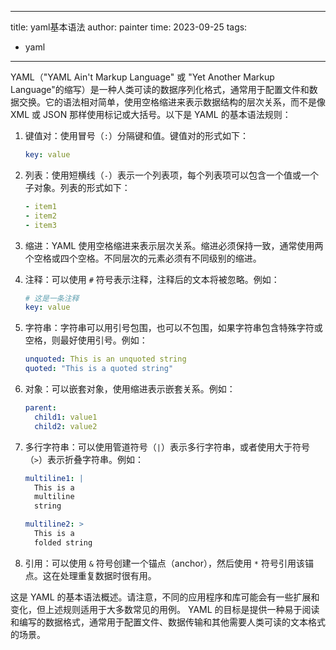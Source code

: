 ---------
title: yaml基本语法
author: painter
time: 2023-09-25
tags:
  - yaml
--------


YAML（"YAML Ain't Markup Language" 或 "Yet Another Markup Language"的缩写）是一种人类可读的数据序列化格式，通常用于配置文件和数据交换。它的语法相对简单，使用空格缩进来表示数据结构的层次关系，而不是像 XML 或 JSON 那样使用标记或大括号。以下是 YAML 的基本语法规则：

1. 键值对：使用冒号（`:`）分隔键和值。键值对的形式如下：

   ```yaml
   key: value
   ```

2. 列表：使用短横线（`-`）表示一个列表项，每个列表项可以包含一个值或一个子对象。列表的形式如下：

   ```yaml
   - item1
   - item2
   - item3
   ```

3. 缩进：YAML 使用空格缩进来表示层次关系。缩进必须保持一致，通常使用两个空格或四个空格。不同层次的元素必须有不同级别的缩进。

4. 注释：可以使用 `#` 符号表示注释，注释后的文本将被忽略。例如：

   ```yaml
   # 这是一条注释
   key: value
   ```

5. 字符串：字符串可以用引号包围，也可以不包围，如果字符串包含特殊字符或空格，则最好使用引号。例如：

   ```yaml
   unquoted: This is an unquoted string
   quoted: "This is a quoted string"
   ```

6. 对象：可以嵌套对象，使用缩进表示嵌套关系。例如：

   ```yaml
   parent:
     child1: value1
     child2: value2
   ```

7. 多行字符串：可以使用管道符号（`|`）表示多行字符串，或者使用大于符号（`>`）表示折叠字符串。例如：

   ```yaml
   multiline1: |
     This is a
     multiline
     string

   multiline2: >
     This is a
     folded string
   ```

8. 引用：可以使用 `&` 符号创建一个锚点（anchor），然后使用 `*` 符号引用该锚点。这在处理重复数据时很有用。

这是 YAML 的基本语法概述。请注意，不同的应用程序和库可能会有一些扩展和变化，但上述规则适用于大多数常见的用例。 YAML 的目标是提供一种易于阅读和编写的数据格式，通常用于配置文件、数据传输和其他需要人类可读的文本格式的场景。
